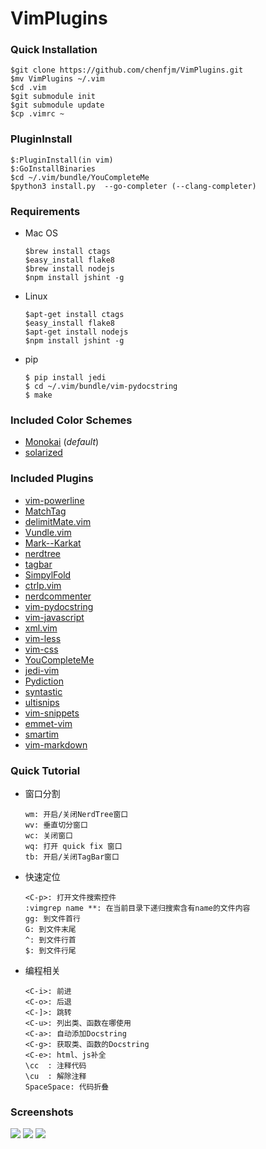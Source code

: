 
VimPlugins
=========

### Quick Installation  

	$git clone https://github.com/chenfjm/VimPlugins.git
	$mv VimPlugins ~/.vim
	$cd .vim
	$git submodule init
	$git submodule update   
	$cp .vimrc ~

### PluginInstall  

	$:PluginInstall(in vim)
	$:GoInstallBinaries
	$cd ~/.vim/bundle/YouCompleteMe
	$python3 install.py  --go-completer (--clang-completer)

### Requirements  

- Mac OS

  ```
  $brew install ctags
  $easy_install flake8 
  $brew install nodejs
  $npm install jshint -g  
  ```


- Linux    

  ```
  $apt-get install ctags
  $easy_install flake8 
  $apt-get install nodejs
  $npm install jshint -g
  ```

- pip

  ```
  $ pip install jedi
  $ cd ~/.vim/bundle/vim-pydocstring
  $ make
  ```

### Included Color Schemes

- [Monokai](https://github.com/sickill/vim-monokai) (*default*)
- [solarized](https://github.com/altercation/vim-colors-solarized)

### Included Plugins

- [vim-powerline](https://github.com/Lokaltog/vim-powerline)
- [MatchTag](https://github.com/gregsexton/MatchTag)
- [delimitMate.vim](https://github.com/vim-scripts/delimitMate.vim)
- [Vundle.vim](https://github.com/VundleVim/Vundle.vim)
- [Mark--Karkat](https://github.com/vim-scripts/Mark--Karkat)
- [nerdtree](https://github.com/scrooloose/nerdtree)
- [tagbar](https://github.com/majutsushi/tagbar)
- [SimpylFold](https://github.com/tmhedberg/SimpylFold)
- [ctrlp.vim](https://github.com/kien/ctrlp.vim)
- [nerdcommenter](https://github.com/scrooloose/nerdcommenter)
- [vim-pydocstring](https://github.com/heavenshell/vim-pydocstring)
- [vim-javascript](https://github.com/pangloss/vim-javascript)
- [xml.vim](https://github.com/othree/xml.vim)
- [vim-less](https://github.com/groenewege/vim-less)
- [vim-css](https://github.com/lepture/vim-css)
- [YouCompleteMe](https://github.com/Valloric/YouCompleteMe)
- [jedi-vim](https://github.com/chenfjm/jedi-vim)
- [Pydiction](https://github.com/rkulla/pydiction)
- [syntastic](https://github.com/vim-syntastic/syntastic)
- [ultisnips](https://github.com/SirVer/ultisnips)
- [vim-snippets](https://github.com/honza/vim-snippets)
- [emmet-vim](https://github.com/mattn/emmet-vim)
- [smartim](https://github.com/ybian/smartim)
- [vim-markdown](https://github.com/plasticboy/vim-markdown)

### Quick Tutorial

- 窗口分割

  ```
  wm: 开启/关闭NerdTree窗口
  wv: 垂直切分窗口
  wc: 关闭窗口
  wq: 打开 quick fix 窗口
  tb: 开启/关闭TagBar窗口
  ```


- 快速定位

  ```
  <C-p>: 打开文件搜索控件
  :vimgrep name **: 在当前目录下递归搜索含有name的文件内容
  gg: 到文件首行
  G: 到文件末尾
  ^: 到文件行首
  $: 到文件行尾
  ```

- 编程相关

  ```
  <C-i>: 前进
  <C-o>: 后退
  <C-]>: 跳转
  <C-u>: 列出类、函数在哪使用
  <C-a>: 自动添加Docstring
  <C-g>: 获取类、函数的Docstring
  <C-e>: html、js补全
  \cc  : 注释代码
  \cu  : 解除注释
  SpaceSpace: 代码折叠
  ```

### Screenshots

![](https://chenfjm.github.io/VimPlugins/images/vim1.png)
![](https://chenfjm.github.io/VimPlugins/images/vim2.png)
![](https://chenfjm.github.io/VimPlugins/images/vim3.png)
